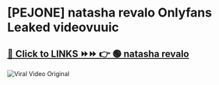 
 # [PEJONE] natasha revalo Onlyfans Leaked videovuuic

## <h2><a href="https://clipsfans.com/natasha_revalo&ref=git">🔗 Click to LINKS ⏩⏩ 👉 🟢 natasha revalo </a></h2>

<a href="https://clipsfans.com/natasha_revalo&ref=git" rel="nofollow" data-target="animated-image.originalLink"><img src="https://i.ibb.co.com/xMMVF88/686577567.gif" alt="Viral Video Original" style="max-width: 100%; display: inline-block;" data-target="animated-image.originalImage"></a>

